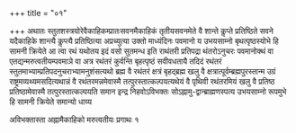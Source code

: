 +++
title = "०१"

+++
अथातः स्तुतशस्त्रयोरेवैकाहिकम्प्रातःसवनमैकाहिकं तृतीयसवनमेते वै शान्ते
कॢप्ते प्रतिष्ठिते सवने यदैकाहिके शान्त्यै कॢप्त्यै प्रतिष्ठित्या
अप्रच्युत्या उक्तो माध्यंदिनः पवमानो य उभयसाम्नो बृथत्पृष्ठस्योभे
हि सामनी क्रियेते आ त्वा रथं यथोतय इदं वसो सुतमन्ध इति राथंतरी
प्रतिपद्रा थंतरोऽनुचरः पवमानोक्थं वा
एतद्यन्मरुत्वतीयम्पवमाञे वा अत्र
रथंतरं कुर्वन्ति बृहत्पृष्ठं सवीवधतायै तदिदं रथंतरं
स्तुतमाभ्याम्प्रतिपदनुचराभ्यामनुशंसत्यथो
ब्रह्म वै रथंतरं क्षत्रं बृहद्ब्रह्म खलु वै
क्षत्रात्पूर्वम्ब्रह्मपुरस्तान्म
उग्रं राष्ट्रमव्यथ्यमसदित्यथान्नं वै रथंतरमन्नमेवास्मै
तत्पुरस्तात्कल्पयत्यथेयं वै पृथिवी
रथंतरमियं खलु वै प्रतिष्ठ प्रतिष्ठामेवास्मै तत्पुरस्तात्कल्पयति समान
इन्द्र निहवोऽविभक्तः सोऽह्नामु-द्वान्ब्राह्मणस्पत्य उभयसाम्नो रूपमुभे हि
सामनी क्रियेते समान्यो धाय्य 

अविभक्तास्ता अह्नामैकाहिको मरुत्वतीयः प्रगाथः १




 


